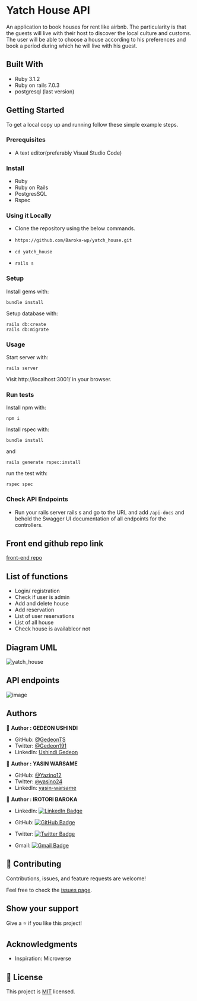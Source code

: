 # Yatch House API

An application to book houses for rent like airbnb. The particularity is that the guests will live with their host to discover the local culture and customs. The user will be able to choose a house according to his preferences and book a period during which he will live with his guest.

## Built With

- Ruby 3.1.2
- Ruby on rails 7.0.3
- postgresql (last version)

## Getting Started

To get a local copy up and running follow these simple example steps.

### Prerequisites

- A text editor(preferably Visual Studio Code)

### Install

- Ruby
- Ruby on Rails
- PostgresSQL
- Rspec

### Using it Locally

- Clone the repository using the below commands.

- `https://github.com/Baroka-wp/yatch_house.git `
- `cd yatch_house`
- `rails s`

### Setup

Install gems with:

```
bundle install
```

Setup database with:

```
rails db:create
rails db:migrate
```

### Usage

Start server with:

```
rails server
```

Visit http://localhost:3001/ in your browser.

### Run tests

Install npm with:

```
npm i
```

Install rspec with:

```
bundle install
```

and

```
rails generate rspec:install
```

run the test with:

```
rspec spec
```

### Check API Endpoints

- Run your rails server rails s and go to the URL and add `/api-docs` and behold the Swagger UI documentation of all endpoints for the controllers.

## Front end github repo link

[front-end repo](https://github.com/Baroka-wp/yatch-house-front-end)

## List of functions

- Login/ registration
- Check if user is admin
- Add and delete house
- Add reservation
- List of user reservations
- List of all house
- Check house is availableor not

## Diagram UML

![yatch_house](https://user-images.githubusercontent.com/67879818/190388452-17991efb-e10e-44db-8398-20765877aae1.png)

## API endpoints

![image](https://user-images.githubusercontent.com/43172164/191965611-ca7fa9d7-23ca-43bd-92d9-f06363b3f032.png)

## Authors

👤 **Author : GEDEON USHINDI**

- GitHub: [@GedeonTS](https://github.com/GedeonTS)
- Twitter: [@Gedeon191](https://twitter.com/Gedeon191)
- LinkedIn: [Ushindi Gedeon](https://linkedin.com/in/ushindi-gedeon)

👤 **Author : YASIN WARSAME**

- GitHub: [@Yazino12](https://github.com/Yazino12)
- Twitter: [@yasino24](https://twitter.com/Gedeon191)
- LinkedIn: [yasin-warsame](https://linkedin.com/in/yasin-warsame-a4176217a)


👤 **Author : IROTORI BAROKA**

- LinkedIn: [![LinkedIn Badge](https://img.shields.io/badge/-baroka-white?logo=LinkedIn&logoColor=0A66C2&style=plastic)](https://linkedin.com/in/baroka)

- GitHub: [![GitHub Badge](https://img.shields.io/badge/-baroka--wp-white?logo=GitHub&logoColor=181717&style=plastic)](https://github.com/baroka-wp)

- Twitter: [![Twitter Badge](https://img.shields.io/badge/-birotori-white?logo=Twitter&logoColor=1DA1F2&style=plastic)](https://twitter.com/birotori)

- Gmail: [![Gmail Badge](https://img.shields.io/badge/-baroka--Irotori-white?logo=Gmail&logoColor=EA4335&style=plastic)](mailto:birotori@gmail.com)

## 🤝 Contributing

Contributions, issues, and feature requests are welcome!

Feel free to check the [issues page](https://github.com/Baroka-wp/yatch_house/issues).

## Show your support

Give a ⭐️ if you like this project!

## Acknowledgments

- Inspiration: Microverse

## 📝 License

This project is [MIT](./MIT.md) licensed.


